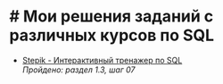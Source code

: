 # # Мои решения заданий с различных курсов по SQL

- [Stepik - Интерактивный тренажер по SQL](/Stepik_SQL_trainer/)  
  *Пройдено: раздел 1.3, шаг 07*
